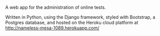 A web app for the administration of online tests.

 Written in Python, using the Django framework, styled with Bootstrap, a Postgres database, and hosted on the Heroku cloud platform at http://nameless-mesa-1089.herokuapp.com/
